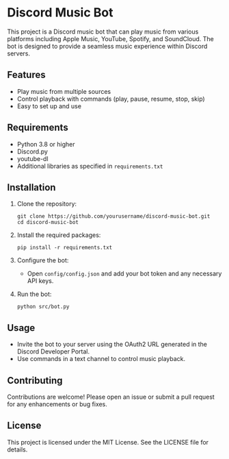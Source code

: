 # Discord Music Bot

This project is a Discord music bot that can play music from various platforms including Apple Music, YouTube, Spotify, and SoundCloud. The bot is designed to provide a seamless music experience within Discord servers.

## Features

- Play music from multiple sources
- Control playback with commands (play, pause, resume, stop, skip)
- Easy to set up and use

## Requirements

- Python 3.8 or higher
- Discord.py
- youtube-dl
- Additional libraries as specified in `requirements.txt`

## Installation

1. Clone the repository:
   ```
   git clone https://github.com/yourusername/discord-music-bot.git
   cd discord-music-bot
   ```

2. Install the required packages:
   ```
   pip install -r requirements.txt
   ```

3. Configure the bot:
   - Open `config/config.json` and add your bot token and any necessary API keys.

4. Run the bot:
   ```
   python src/bot.py
   ```

## Usage

- Invite the bot to your server using the OAuth2 URL generated in the Discord Developer Portal.
- Use commands in a text channel to control music playback.

## Contributing

Contributions are welcome! Please open an issue or submit a pull request for any enhancements or bug fixes.

## License

This project is licensed under the MIT License. See the LICENSE file for details.